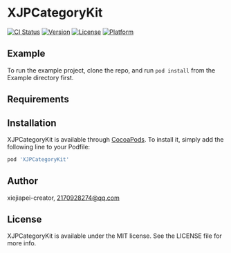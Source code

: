 # XJPCategoryKit

[![CI Status](https://img.shields.io/travis/xiejiapei-creator/XJPCategoryKit.svg?style=flat)](https://travis-ci.org/xiejiapei-creator/XJPCategoryKit)
[![Version](https://img.shields.io/cocoapods/v/XJPCategoryKit.svg?style=flat)](https://cocoapods.org/pods/XJPCategoryKit)
[![License](https://img.shields.io/cocoapods/l/XJPCategoryKit.svg?style=flat)](https://cocoapods.org/pods/XJPCategoryKit)
[![Platform](https://img.shields.io/cocoapods/p/XJPCategoryKit.svg?style=flat)](https://cocoapods.org/pods/XJPCategoryKit)

## Example

To run the example project, clone the repo, and run `pod install` from the Example directory first.

## Requirements

## Installation

XJPCategoryKit is available through [CocoaPods](https://cocoapods.org). To install
it, simply add the following line to your Podfile:

```ruby
pod 'XJPCategoryKit'
```

## Author

xiejiapei-creator, 2170928274@qq.com

## License

XJPCategoryKit is available under the MIT license. See the LICENSE file for more info.
